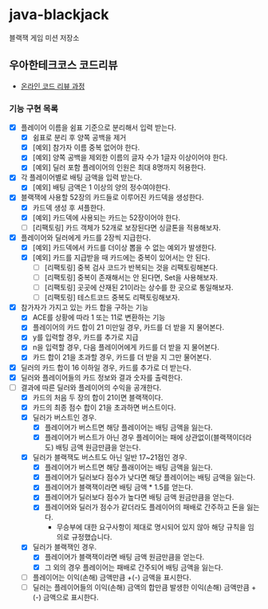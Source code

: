 # java-blackjack

블랙잭 게임 미션 저장소

## 우아한테크코스 코드리뷰

* [온라인 코드 리뷰 과정](https://github.com/woowacourse/woowacourse-docs/blob/master/maincourse/README.md)

### 기능 구현 목록

- [x] 플레이어 이름을 쉼표 기준으로 분리해서 입력 받는다.
    - [x] 쉼표로 분리 후 양쪽 공백을 제거
    - [x] [예외] 참가자 이름 중복 없어야 한다.
    - [x] [예외] 양쪽 공백을 제외한 이름의 글자 수가 1글자 이상이어야 한다.
    - [x] [예외] 딜러 포함 플레이어의 인원은 최대 8명까지 허용한다.
- [x] 각 플레이어별로 배팅 금액을 입력 받는다.
    - [x] [예외] 배팅 금액은 1 이상의 양의 정수여야한다.
- [x] 블랙잭에 사용할 52장의 카드들로 이루어진 카드덱을 생성한다.
    - [x] 카드덱 생성 후 셔플한다.
    - [x] [예외] 카드덱에 사용되는 카드는 52장이어야 한다.
    - [ ] [리팩토링] 카드 객체가 52개로 보장된다면 싱글톤을 적용해보자.
- [x] 플레이어와 딜러에게 카드를 2장씩 지급한다.
    - [x] [예외] 카드덱에서 카드를 더이상 뽑을 수 없는 예외가 발생한다.
    - [x] [예외] 카드를 지급받을 때 카드에는 중복이 있어서는 안 된다.
        - [ ] [리팩토링] 중복 검사 코드가 반복되는 것을 리팩토링해본다.
        - [ ] [리팩토링] 중복이 존재해서는 안 된다면, Set을 사용해보자.
        - [ ] [리팩토링] 곳곳에 산재된 21이라는 상수를 한 곳으로 통일해보자.
        - [ ] [리팩토링] 테스트코드 중복도 리팩토링해보자.
- [x] 참가자가 가지고 있는 카드 합을 구하는 기능
    - [x] ACE를 상황에 따라 1 또는 11로 변환하는 기능
    - [x] 플레이어의 카드 합이 21 미만일 경우, 카드를 더 받을 지 물어본다.
    - [x] y를 입력할 경우, 카드를 추가로 지급
    - [x] n을 입력할 경우, 다음 플레이어에게 카드를 더 받을 지 물어본다.
    - [x] 카드 합이 21을 초과할 경우, 카드를 더 받을 지 그만 물어본다.
- [x] 딜러의 카드 합이 16 이하일 경우, 카드를 추가로 더 받는다.
- [x] 딜러와 플레이어들의 카드 정보와 결과 숫자를 출력한다.
- [ ] 결과에 따른 딜러와 플레이어의 수익을 공개한다.
    - [x] 카드의 처음 두 장의 합이 21이면 블랙잭이다.
    - [x] 카드의 최종 점수 합이 21을 초과하면 버스트이다.
    - [x] 딜러가 버스트인 경우.
        - [x] 플레이어가 버스트면 해당 플레이어는 배팅 금액을 잃는다.
        - [x] 플레이어가 버스트가 아닌 경우 플레이어는 패에 상관없이(블랙잭이더라도) 배팅 금액 원금만큼을 얻는다.
    - [x] 딜러가 블랙잭도 버스트도 아닌 일반 17~21점인 경우.
        - [x] 플레이어가 버스트면 해당 플래이어는 배팅 금액을 잃는다.
        - [x] 플레이어가 딜러보다 점수가 낮다면 해당 플레이어는 배팅 금액을 잃는다.
        - [x] 플레이어가 블랙잭이라면 배팅 금액 * 1.5를 얻는다.
        - [x] 플레이어가 딜러보다 점수가 높다면 배팅 금액 원금만큼을 얻는다.
        - [x] 플레이어와 딜러가 점수가 같더라도 플레이어의 패배로 간주하고 돈을 잃는다.
            - 무승부에 대한 요구사항이 제대로 명시되어 있지 않아 해당 규칙을 임의로 규정했습니다.
    - [x] 딜러가 블랙잭인 경우.
        - [x] 플레이어가 블랙잭이라면 배팅 금액 원금만큼을 얻는다.
        - [x] 그 외의 경우 플레이어는 패배로 간주되어 배팅 금액을 잃는다.
    - [ ] 플레이어는 이익(손해) 금액만큼 +(-) 금액을 표시한다.
    - [ ] 딜러는 플레이어들의 이익(손해) 금액의 합만큼 발생한 이익(손해) 금액만큼 +(-) 금액으로 표시한다.
